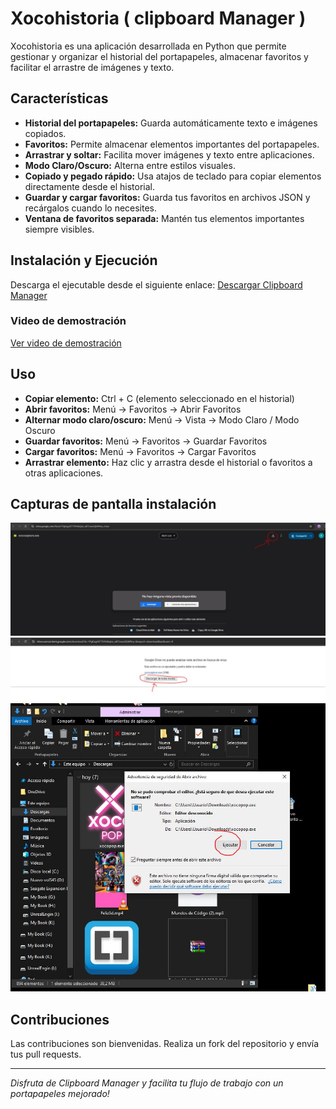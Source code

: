 
# Xocohistoria ( clipboard Manager )

Xocohistoria es una aplicación desarrollada en Python que permite gestionar y organizar el historial del portapapeles, almacenar favoritos y facilitar el arrastre de imágenes y texto.

## Características
- **Historial del portapapeles:** Guarda automáticamente texto e imágenes copiados.
- **Favoritos:** Permite almacenar elementos importantes del portapapeles.
- **Arrastrar y soltar:** Facilita mover imágenes y texto entre aplicaciones.
- **Modo Claro/Oscuro:** Alterna entre estilos visuales.
- **Copiado y pegado rápido:** Usa atajos de teclado para copiar elementos directamente desde el historial.
- **Guardar y cargar favoritos:** Guarda tus favoritos en archivos JSON y recárgalos cuando lo necesites.
- **Ventana de favoritos separada:** Mantén tus elementos importantes siempre visibles.





## Instalación y Ejecución
 Descarga el ejecutable desde el siguiente enlace:
   [Descargar Clipboard Manager](https://drive.google.com/file/d/1AkRpduV_tGZtKqY_cPJ_aq_cMIKv0xxc/view?usp=sharing)
   
### Video de demostración
[Ver video de demostración](https://www.youtube.com/watch?v=nRVUxPljAbw)   


## Uso
- **Copiar elemento:** Ctrl + C (elemento seleccionado en el historial)
- **Abrir favoritos:** Menú → Favoritos → Abrir Favoritos
- **Alternar modo claro/oscuro:** Menú → Vista → Modo Claro / Modo Oscuro
- **Guardar favoritos:** Menú → Favoritos → Guardar Favoritos
- **Cargar favoritos:** Menú → Favoritos → Cargar Favoritos
- **Arrastrar elemento:** Haz clic y arrastra desde el historial o favoritos a otras aplicaciones.



## Capturas de pantalla instalación
![Xocopop en acción](Descargar.JPG)
![Xocopop en acción](Descargar1.JPG)
![Xocopop en acción](Descarga3.JPG)

## Contribuciones
Las contribuciones son bienvenidas. Realiza un fork del repositorio y envía tus pull requests.



---

_Disfruta de Clipboard Manager y facilita tu flujo de trabajo con un portapapeles mejorado!_
